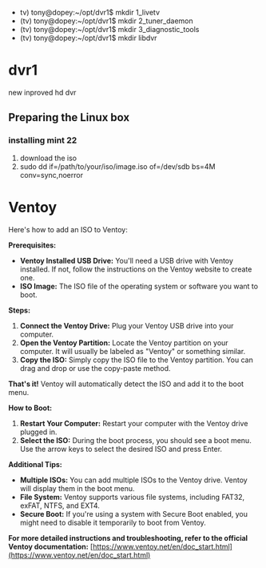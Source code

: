 - tv) tony@dopey:~/opt/dvr1$ mkdir 1_livetv
- (tv) tony@dopey:~/opt/dvr1$ mkdir 2_tuner_daemon
- (tv) tony@dopey:~/opt/dvr1$ mkdir 3_diagnostic_tools
- (tv) tony@dopey:~/opt/dvr1$ mkdir libdvr


# dvr1
new inproved hd dvr


## Preparing the Linux box

### installing mint 22

1. download the iso
2. sudo dd if=/path/to/your/iso/image.iso of=/dev/sdb bs=4M conv=sync,noerror


# Ventoy

Here's how to add an ISO to Ventoy:

**Prerequisites:**

* **Ventoy Installed USB Drive:** You'll need a USB drive with Ventoy installed. If not, follow the instructions on the Ventoy website to create one.
* **ISO Image:** The ISO file of the operating system or software you want to boot.

**Steps:**

1. **Connect the Ventoy Drive:** Plug your Ventoy USB drive into your computer.
2. **Open the Ventoy Partition:** Locate the Ventoy partition on your computer. It will usually be labeled as "Ventoy" or something similar.
3. **Copy the ISO:** Simply copy the ISO file to the Ventoy partition. You can drag and drop or use the copy-paste method.

**That's it!** Ventoy will automatically detect the ISO and add it to the boot menu.

**How to Boot:**

1. **Restart Your Computer:** Restart your computer with the Ventoy drive plugged in.
2. **Select the ISO:** During the boot process, you should see a boot menu. Use the arrow keys to select the desired ISO and press Enter.

**Additional Tips:**

* **Multiple ISOs:** You can add multiple ISOs to the Ventoy drive. Ventoy will display them in the boot menu.
* **File System:** Ventoy supports various file systems, including FAT32, exFAT, NTFS, and EXT4.
* **Secure Boot:** If you're using a system with Secure Boot enabled, you might need to disable it temporarily to boot from Ventoy.

**For more detailed instructions and troubleshooting, refer to the official Ventoy documentation:** [https://www.ventoy.net/en/doc_start.html](https://www.ventoy.net/en/doc_start.html)


